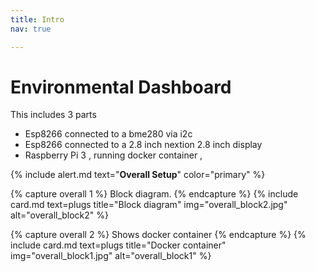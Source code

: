 ```yaml
---
title: Intro
nav: true

---
```

# Environmental Dashboard

This includes 3 parts

* Esp8266 connected to a bme280 via i2c
* Esp8266 connected to a 2.8 inch nextion 2.8 inch display
* Raspberry Pi 3 , running docker container ,

{% include alert.md text="**Overall Setup**" color="primary" %}

{% capture overall 1 %}
Block diagram.
{% endcapture %}
{% include card.md text=plugs title="Block diagram" img="overall_block2.jpg" alt="overall_block2" %}

{% capture overall 2 %}
Shows docker container
{% endcapture %}
{% include card.md text=plugs title="Docker container" img="overall_block1.jpg" alt="overall_block1" %}